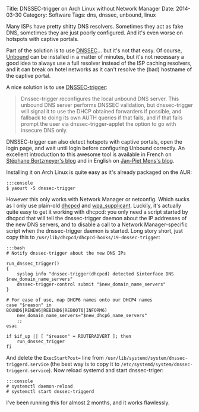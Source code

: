 Title: DNSSEC-trigger on Arch Linux without Network Manager
Date: 2014-03-30
Category: Software
Tags: dns, dnssec, unbound, linux

Many ISPs have pretty shitty DNS resolvers. Sometimes they act as fake DNS, sometimes they are just poorly configured.
And it's even worse on hotspots with captive portals.

Part of the solution is to use [DNSSEC][]… but it's not that easy. Of course, [Unbound][] can be installed in a matter
of minutes, but it's not necessary a good idea to always use a full resolver instead of the ISP caching resolvers, and
it can break on hotel networks as it can't resolve the (bad) hostname of the captive portal.

A nice solution is to use [DNSSEC-trigger][]:

> Dnssec-trigger reconfigures the local unbound DNS server. This unbound DNS server performs DNSSEC validation, but
> dnssec-trigger will signal it to use the DHCP obtained forwarders if possible, and fallback to doing its own AUTH
> queries if that fails, and if that fails prompt the user via dnssec-trigger-applet the option to go with insecure DNS
> only.

<!-- PELICAN_END_SUMMARY -->

DNSSEC-trigger can also detect hotspots with captive portals, open the login page, and wait until login before
configuring Unbound correctly. An excellent introduction to this awesome tool is available in French on
[Stéphane Bortzmeyer's blog][bortzmeyer] and in English on [Jan-Piet Mens's blog][jpmens].

Installing it on Arch Linux is quite easy as it's already packaged on the AUR:

    :::console
    $ yaourt -S dnssec-trigger

However this only works with Network Manager or netconfig. Which sucks as I only use plain-old [dhcpcd][] and
[wpa_supplicant][]. Luckily, it's actually quite easy to get it working with dhcpcd: you only need a script started by
dhcpcd that will tell the dnssec-trigger daemon about the IP addresses of the new DNS servers, and to disable a call to
a Network Manager-specific script when the dnssec-trigger daemon is started. Long story short, just copy this to
`/usr/lib/dhcpcd/dhcpcd-hooks/19-dnssec-trigger`:

    :::bash
    # Notify dnssec-trigger about the new DNS IPs

    run_dnssec_trigger()
    {
        syslog info "dnssec-trigger(dhcpcd) detected $interface DNS $new_domain_name_servers"
        dnssec-trigger-control submit "$new_domain_name_servers"
    }

    # For ease of use, map DHCP6 names onto our DHCP4 names
    case "$reason" in
    BOUND6|RENEW6|REBIND6|REBOOT6|INFORM6)
        new_domain_name_servers="$new_dhcp6_name_servers"
        ;;
    esac

    if $if_up || [ "$reason" = ROUTERADVERT ]; then
        run_dnssec_trigger
    fi

And delete the `ExecStartPost=` line from `/usr/lib/systemd/system/dnssec-triggerd.service` (the best way is to copy it
to `/etc/systemd/system/dnssec-triggerd.service`). Now reload systemd and start dnssec-triger:

    :::console
    # systemctl daemon-reload
    # systemctl start dnssec-triggerd

I've been running this for almost 2 months, and it works flawlessly.

[DNSSEC-trigger]: https://www.nlnetlabs.nl/projects/dnssec-trigger/
[DNSSEC]: https://en.wikipedia.org/wiki/Domain_Name_System_Security_Extensions
[Unbound]: https://unbound.net/
[bortzmeyer]: http://www.bortzmeyer.org/dnssec-trigger.html
[dhcpcd]: http://roy.marples.name/projects/dhcpcd/index
[jpmens]: http://jpmens.net/2011/10/21/automating-unbound-for-dnssec-on-your-workstation/
[wpa_supplicant]: http://hostap.epitest.fi/wpa_supplicant/
